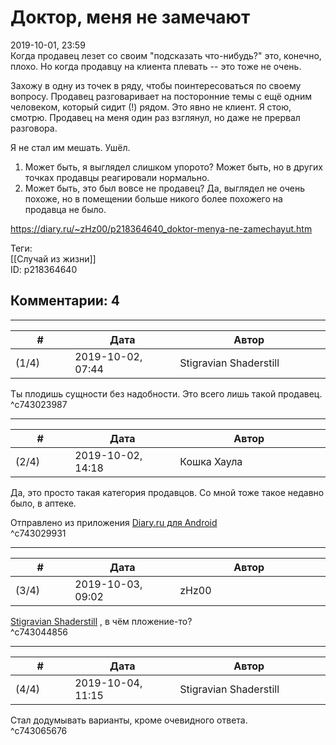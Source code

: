 Доктор, меня не замечают
========================

  
2019-10-01, 23:59  
 Когда продавец лезет со своим "подсказать что-нибудь?" это, конечно, плохо. Но когда продавцу на клиента плевать -- это тоже не очень.   
   
 Захожу в одну из точек в ряду, чтобы поинтересоваться по своему вопросу. Продавец разговаривает на посторонние темы с ещё одним человеком, который сидит (!) рядом. Это явно не клиент. Я стою, смотрю. Продавец на меня один раз взглянул, но даже не прервал разговора.   
   
 Я не стал им мешать. Ушёл.   
   
 1. Может быть, я выглядел слишком упорото? Может быть, но в других точках продавцы реагировали нормально.   
 2. Может быть, это был вовсе не продавец? Да, выглядел не очень похоже, но в помещении больше никого более похожего на продавца не было.   
  
<https://diary.ru/~zHz00/p218364640_doktor-menya-ne-zamechayut.htm>  
  
Теги:  
[[Случай из жизни]]  
ID: p218364640  


Комментарии: 4
--------------

  


---



|         #         |              Дата              |                     Автор                     |           ID           |
| --- | --- | --- | --- |
| (1/4) | 2019-10-02, 07:44 | Stigravian Shaderstill | c743023987 |

  
 Ты плодишь сущности без надобности. Это всего лишь такой продавец.   
 ^c743023987

---



|         #         |              Дата              |                     Автор                     |           ID           |
| --- | --- | --- | --- |
| (2/4) | 2019-10-02, 14:18 | Кошка Хаула | c743029931 |

  
 Да, это просто такая категория продавцов. Со мной тоже такое недавно было, в аптеке.   
   
  Отправлено из приложения  [Diary.ru для Android](https://play.google.com/store/apps/details?id=adonai.diary_browser.pro)     
 ^c743029931

---



|         #         |              Дата              |                     Автор                     |           ID           |
| --- | --- | --- | --- |
| (3/4) | 2019-10-03, 09:02 | zHz00 | c743044856 |

  
  [Stigravian Shaderstill](http://stigravian.diary.ru "Science, Death, Rock-n-Roll")  , в чём пложение-то?   
 ^c743044856

---



|         #         |              Дата              |                     Автор                     |           ID           |
| --- | --- | --- | --- |
| (4/4) | 2019-10-04, 11:15 | Stigravian Shaderstill | c743065676 |

  
 Стал додумывать варианты, кроме очевидного ответа.   
 ^c743065676